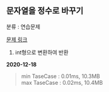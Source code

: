 ## 문자열을 정수로 바꾸기

분류 : 연습문제

[문제 링크](https://programmers.co.kr/learn/courses/30/lessons/12925)

1. int형으로 변환하여 반환

**2020-12-18**

> min TaseCase : 0.01ms, 10.3MB  
> max TaseCase : 0.02ms, 10.4MB  